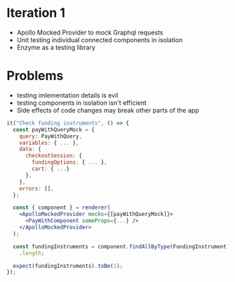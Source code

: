 # Iteration 1

- Apollo Mocked Provider to mock Graphql requests
- Unit testing individual connected components in isolation
- Enzyme as a testing library

# Problems

- testing imlementation details is evil
- testing components in isolation isn't efficient
- Side effects of code changes may break other parts of the app

```jsx
it("Check funding instruments", () => {
  const payWithQueryMock = {
    query: PayWithQuery,
    variables: { ... },
    data: {
      checkoutSession: {
        fundingOptions: { ... },
        cart: { ...}
      },
    },
    errors: [],
  };

  const { component } = renderer(
    <ApolloMockedProvider mocks={[payWithQueryMock]}>
      <PayWithComponent someProps={...} />
    </ApolloMockedProvider>
  );

  const fundingInstruments = component.findAllByType(FundingInstrument)
    .length;

  expect(fundingInstruments).toBe(1);
});
```

